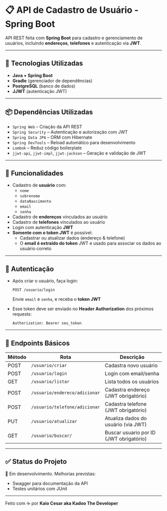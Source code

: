 # 📋 API de Cadastro de Usuário - Spring Boot

API REST feita com **Spring Boot** para cadastro e gerenciamento de usuários, incluindo **endereços**, **telefones** e autenticação via **JWT**.

---

## 🚀 Tecnologias Utilizadas

- **Java + Spring Boot**
- **Gradle** (gerenciador de dependências)
- **PostgreSQL** (banco de dados)
- **JJWT** (autenticação JWT)

---

## 📦 Dependências Utilizadas

- `Spring Web` – Criação da API REST  
- `Spring Security` – Autenticação e autorização com JWT  
- `Spring Data JPA` – ORM com Hibernate  
- `Spring DevTools` – Reload automático para desenvolvimento  
- `Lombok` – Reduz código boilerplate  
- `jjwt-api`, `jjwt-impl`, `jjwt-jackson` – Geração e validação de JWT

---

## 🧾 Funcionalidades

- Cadastro de **usuário** com:
  - `nome`
  - `sobrenome`
  - `dataNascimento`
  - `email`
  - `senha`
- Cadastro de **endereços** vinculados ao usuário
- Cadastro de **telefones** vinculados ao usuário
- Login com autenticação **JWT**
- **Somente com o token JWT** é possível:
  - Cadastrar ou atualizar dados (endereço & telefone)
  - O **email é extraído do token** JWT e usado para associar os dados ao usuário correto

---

## 🔐 Autenticação

- Após criar o usuário, faça login:
  ```
  POST /usuario/login
  ```
  Envie `email` e `senha`, e receba o **token JWT**

- Esse token deve ser enviado no **Header Authorization** dos próximos requests:
  ```
  Authorization: Bearer seu_token
  ```

---

## 🧪 Endpoints Básicos

| Método | Rota                                 | Descrição                               |
|--------|--------------------------------------|-----------------------------------------|
| POST   | `/usuario/criar`                     | Cadastra novo usuário                   |
| POST   | `/usuario/login`                     | Login com email/senha                   |
| GET    | `/usuario/listar`                    | Lista todos os usuários                 |
| POST   | `/usuario/endereco/adicionar`        | Cadastra endereço (JWT obrigatório)     |
| POST   | `/usuario/telefone/adicionar`        | Cadastra telefone (JWT obrigatório)     |
| PUT    | `/usuario/atualizar`                 | Atualiza dados do usuário (via JWT)     |
| GET    | `/usuario/buscar/`                   | Buscar usuario por ID (JWT obrigatório) | 

---

## ✅ Status do Projeto

🚧 Em desenvolvimento. Melhorias previstas:
- Swagger para documentação da API  
- Testes unitários com JUnit  

---

Feito com ☕ por **Kaio Cesar aka Kadoo The Developer**
